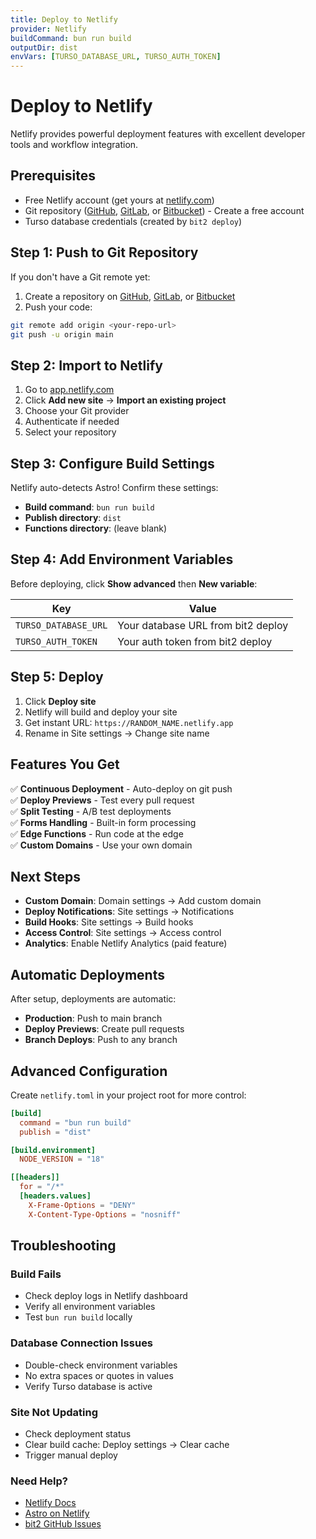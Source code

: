```yaml
---
title: Deploy to Netlify
provider: Netlify
buildCommand: bun run build
outputDir: dist
envVars: [TURSO_DATABASE_URL, TURSO_AUTH_TOKEN]
---
```


# Deploy to Netlify

Netlify provides powerful deployment features with excellent developer tools and workflow integration.

## Prerequisites

- Free Netlify account (get yours at [netlify.com](https://netlify.com))
- Git repository ([GitHub](https://github.com), [GitLab](https://gitlab.com), or [Bitbucket](https://bitbucket.com)) - Create a free account
- Turso database credentials (created by `bit2 deploy`)

## Step 1: Push to Git Repository

If you don't have a Git remote yet:

1. Create a repository on [GitHub](https://github.com/new), [GitLab](https://gitlab.com/projects/new), or [Bitbucket](https://bitbucket.org/repo/create)
2. Push your code:

```bash
git remote add origin <your-repo-url>
git push -u origin main
```

## Step 2: Import to Netlify

1. Go to [app.netlify.com](https://app.netlify.com)
2. Click **Add new site** → **Import an existing project**
3. Choose your Git provider
4. Authenticate if needed
5. Select your repository

## Step 3: Configure Build Settings

Netlify auto-detects Astro! Confirm these settings:

- **Build command**: `bun run build`
- **Publish directory**: `dist`
- **Functions directory**: (leave blank)

## Step 4: Add Environment Variables

Before deploying, click **Show advanced** then **New variable**:

| Key | Value |
|-----|-------|
| `TURSO_DATABASE_URL` | Your database URL from bit2 deploy |
| `TURSO_AUTH_TOKEN` | Your auth token from bit2 deploy |

## Step 5: Deploy

1. Click **Deploy site**
2. Netlify will build and deploy your site
3. Get instant URL: `https://RANDOM_NAME.netlify.app`
4. Rename in Site settings → Change site name

## Features You Get

✅ **Continuous Deployment** - Auto-deploy on git push  
✅ **Deploy Previews** - Test every pull request  
✅ **Split Testing** - A/B test deployments  
✅ **Forms Handling** - Built-in form processing  
✅ **Edge Functions** - Run code at the edge  
✅ **Custom Domains** - Use your own domain  

## Next Steps

- **Custom Domain**: Domain settings → Add custom domain
- **Deploy Notifications**: Site settings → Notifications
- **Build Hooks**: Site settings → Build hooks
- **Access Control**: Site settings → Access control
- **Analytics**: Enable Netlify Analytics (paid feature)

## Automatic Deployments

After setup, deployments are automatic:
- **Production**: Push to main branch
- **Deploy Previews**: Create pull requests
- **Branch Deploys**: Push to any branch

## Advanced Configuration

Create `netlify.toml` in your project root for more control:

```toml
[build]
  command = "bun run build"
  publish = "dist"

[build.environment]
  NODE_VERSION = "18"

[[headers]]
  for = "/*"
  [headers.values]
    X-Frame-Options = "DENY"
    X-Content-Type-Options = "nosniff"
```

## Troubleshooting

### Build Fails
- Check deploy logs in Netlify dashboard
- Verify all environment variables
- Test `bun run build` locally

### Database Connection Issues
- Double-check environment variables
- No extra spaces or quotes in values
- Verify Turso database is active

### Site Not Updating
- Check deployment status
- Clear build cache: Deploy settings → Clear cache
- Trigger manual deploy

### Need Help?
- [Netlify Docs](https://docs.netlify.com)
- [Astro on Netlify](https://docs.astro.build/en/guides/deploy/netlify/)
- [bit2 GitHub Issues](https://github.com/bitbons-ai/bit2/issues)